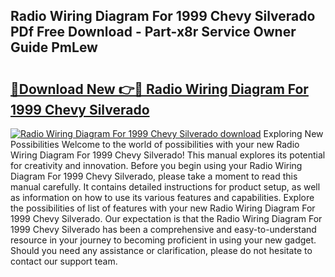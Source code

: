 ## Radio Wiring Diagram For 1999 Chevy Silverado PDf Free Download - Part-x8r Service Owner Guide PmLew

# <h2><a href="http://dfjk09.blite.top/?on=Radio+Wiring+Diagram+For+1999+Chevy+Silverado">🔗Download New 👉🔴 Radio Wiring Diagram For 1999 Chevy Silverado</a></h2>

[![Radio Wiring Diagram For 1999 Chevy Silverado download](https://i.imgur.com/lujVjoI.png)](http://dfjk09.blite.top/?on=Radio+Wiring+Diagram+For+1999+Chevy+Silverado)
Exploring New Possibilities Welcome to the world of possibilities with your new Radio Wiring Diagram For 1999 Chevy Silverado! This manual explores its potential for creativity and innovation. Before you begin using your Radio Wiring Diagram For 1999 Chevy Silverado, please take a moment to read this manual carefully. It contains detailed instructions for product setup, as well as information on how to use its various features and capabilities. Explore the possibilities of list of features with your new Radio Wiring Diagram For 1999 Chevy Silverado. Our expectation is that the Radio Wiring Diagram For 1999 Chevy Silverado has been a comprehensive and easy-to-understand resource in your journey to becoming proficient in using your new gadget. Should you need any assistance or clarification, please do not hesitate to contact our support team.
